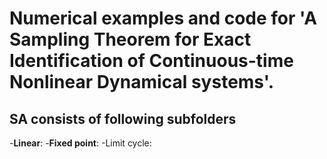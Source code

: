 # Numerical examples and code for 'A Sampling Theorem for Exact Identification of Continuous-time Nonlinear Dynamical systems'.
## SA consists of following subfolders
-**Linear**:
-**Fixed point**:
-Limit cycle:
